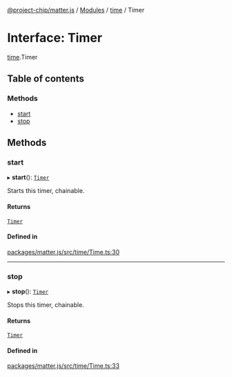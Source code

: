 [@project-chip/matter.js](../README.md) / [Modules](../modules.md) / [time](../modules/time.md) / Timer

# Interface: Timer

[time](../modules/time.md).Timer

## Table of contents

### Methods

- [start](time.Timer.md#start)
- [stop](time.Timer.md#stop)

## Methods

### start

▸ **start**(): [`Timer`](time.Timer.md)

Starts this timer, chainable.

#### Returns

[`Timer`](time.Timer.md)

#### Defined in

[packages/matter.js/src/time/Time.ts:30](https://github.com/project-chip/matter.js/blob/5bdbf8d/packages/matter.js/src/time/Time.ts#L30)

___

### stop

▸ **stop**(): [`Timer`](time.Timer.md)

Stops this timer, chainable.

#### Returns

[`Timer`](time.Timer.md)

#### Defined in

[packages/matter.js/src/time/Time.ts:33](https://github.com/project-chip/matter.js/blob/5bdbf8d/packages/matter.js/src/time/Time.ts#L33)
